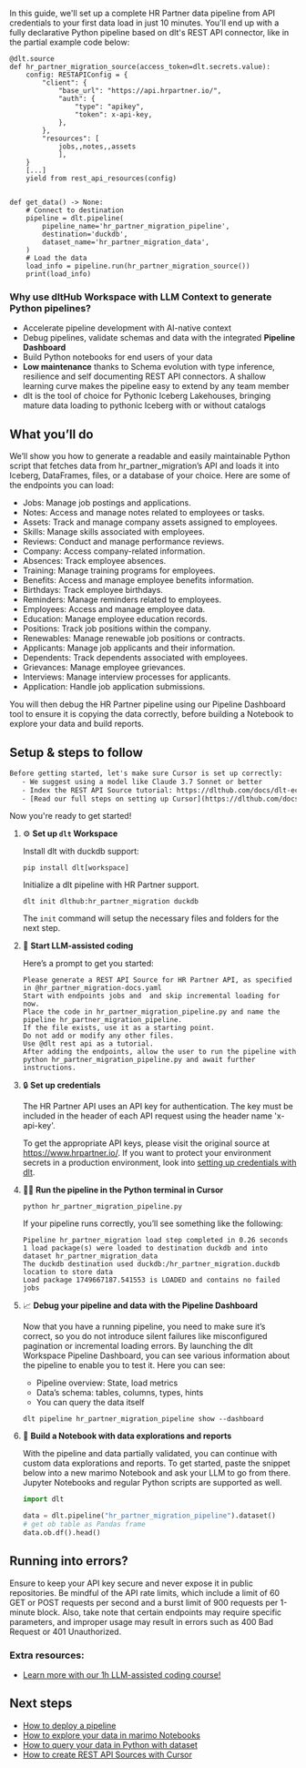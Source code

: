 In this guide, we'll set up a complete HR Partner data pipeline from API credentials to your first data load in just 10 minutes. You'll end up with a fully declarative Python pipeline based on dlt's REST API connector, like in the partial example code below:

```python-outcome
@dlt.source
def hr_partner_migration_source(access_token=dlt.secrets.value):
    config: RESTAPIConfig = {
        "client": {
            "base_url": "https://api.hrpartner.io/",
            "auth": {
                "type": "apikey",
                "token": x-api-key,
            },
        },
        "resources": [
            jobs,,notes,,assets
            ],
    }
    [...]
    yield from rest_api_resources(config)


def get_data() -> None:
    # Connect to destination
    pipeline = dlt.pipeline(
        pipeline_name='hr_partner_migration_pipeline',
        destination='duckdb',
        dataset_name='hr_partner_migration_data', 
    )
    # Load the data
    load_info = pipeline.run(hr_partner_migration_source())
    print(load_info) 
```

### Why use dltHub Workspace with LLM Context to generate Python pipelines?

- Accelerate pipeline development with AI-native context
- Debug pipelines, validate schemas and data with the integrated **Pipeline Dashboard**
- Build Python notebooks for end users of your data
- **Low maintenance** thanks to Schema evolution with type inference, resilience and self documenting REST API connectors. A shallow learning curve makes the pipeline easy to extend by any team member
- dlt is the tool of choice for Pythonic Iceberg Lakehouses, bringing mature data loading to pythonic Iceberg with or without catalogs

## What you’ll do

We’ll show you how to generate a readable and easily maintainable Python script that fetches data from hr_partner_migration’s API and loads it into Iceberg, DataFrames, files, or a database of your choice. Here are some of the endpoints you can load:

- Jobs: Manage job postings and applications.
- Notes: Access and manage notes related to employees or tasks.
- Assets: Track and manage company assets assigned to employees.
- Skills: Manage skills associated with employees.
- Reviews: Conduct and manage performance reviews.
- Company: Access company-related information.
- Absences: Track employee absences.
- Training: Manage training programs for employees.
- Benefits: Access and manage employee benefits information.
- Birthdays: Track employee birthdays.
- Reminders: Manage reminders related to employees.
- Employees: Access and manage employee data.
- Education: Manage employee education records.
- Positions: Track job positions within the company.
- Renewables: Manage renewable job positions or contracts.
- Applicants: Manage job applicants and their information.
- Dependents: Track dependents associated with employees.
- Grievances: Manage employee grievances.
- Interviews: Manage interview processes for applicants.
- Application: Handle job application submissions.

You will then debug the HR Partner pipeline using our Pipeline Dashboard tool to ensure it is copying the data correctly, before building a Notebook to explore your data and build reports.

## Setup & steps to follow

```default
Before getting started, let's make sure Cursor is set up correctly:
   - We suggest using a model like Claude 3.7 Sonnet or better
   - Index the REST API Source tutorial: https://dlthub.com/docs/dlt-ecosystem/verified-sources/rest_api/ and add it to context as **@dlt rest api**
   - [Read our full steps on setting up Cursor](https://dlthub.com/docs/dlt-ecosystem/llm-tooling/cursor-restapi#23-configuring-cursor-with-documentation)
```

Now you're ready to get started!

1. ⚙️ **Set up `dlt` Workspace**
    
    Install dlt with duckdb support:
    ```shell
    pip install dlt[workspace]
    ```

    Initialize a dlt pipeline with HR Partner support.
    ```shell
    dlt init dlthub:hr_partner_migration duckdb
    ```

    The `init` command will setup the necessary files and folders for the next step.
    
2. 🤠 **Start LLM-assisted coding**
    
    Here’s a prompt to get you started:
    
    ```prompt
    Please generate a REST API Source for HR Partner API, as specified in @hr_partner_migration-docs.yaml 
    Start with endpoints jobs and  and skip incremental loading for now. 
    Place the code in hr_partner_migration_pipeline.py and name the pipeline hr_partner_migration_pipeline. 
    If the file exists, use it as a starting point. 
    Do not add or modify any other files. 
    Use @dlt rest api as a tutorial. 
    After adding the endpoints, allow the user to run the pipeline with python hr_partner_migration_pipeline.py and await further instructions.
    ```

    
3. 🔒 **Set up credentials** 
    
    The HR Partner API uses an API key for authentication. The key must be included in the header of each API request using the header name 'x-api-key'.
    
    To get the appropriate API keys, please visit the original source at https://www.hrpartner.io/.
    If you want to protect your environment secrets in a production environment, look into [setting up credentials with dlt](https://dlthub.com/docs/walkthroughs/add_credentials).
    
4. 🏃‍♀️ **Run the pipeline in the Python terminal in Cursor**
    
    ```shell
    python hr_partner_migration_pipeline.py
    ```
    
    If your pipeline runs correctly, you’ll see something like the following:
    
    ```shell
    Pipeline hr_partner_migration load step completed in 0.26 seconds
    1 load package(s) were loaded to destination duckdb and into dataset hr_partner_migration_data
    The duckdb destination used duckdb:/hr_partner_migration.duckdb location to store data
    Load package 1749667187.541553 is LOADED and contains no failed jobs
    ```
    
5. 📈 **Debug your pipeline and data with the Pipeline Dashboard**

    Now that you have a running pipeline, you need to make sure it’s correct, so you do not introduce silent failures like misconfigured pagination or incremental loading errors. By launching the dlt Workspace Pipeline Dashboard, you can see various information about the pipeline to enable you to test it. Here you can see:
    - Pipeline overview: State, load metrics
    - Data’s schema: tables, columns, types, hints
    - You can query the data itself
    
    ```shell
    dlt pipeline hr_partner_migration_pipeline show --dashboard
    ```
    
6. 🐍 **Build a Notebook with data explorations and reports**

    With the pipeline and data partially validated, you can continue with custom data explorations and reports. To get started, paste the snippet below into a new marimo Notebook and ask your LLM to go from there. Jupyter Notebooks and regular Python scripts are supported as well.

    
    ```python
    import dlt

   data = dlt.pipeline("hr_partner_migration_pipeline").dataset()
   # get ob table as Pandas frame
   data.ob.df().head()
    ```

## Running into errors?

Ensure to keep your API key secure and never expose it in public repositories. Be mindful of the API rate limits, which include a limit of 60 GET or POST requests per second and a burst limit of 900 requests per 1-minute block. Also, take note that certain endpoints may require specific parameters, and improper usage may result in errors such as 400 Bad Request or 401 Unauthorized.

### Extra resources:

- [Learn more with our 1h LLM-assisted coding course!](https://www.youtube.com/watch?v=GGid70rnJuM)

## Next steps

- [How to deploy a pipeline](https://dlthub.com/docs/walkthroughs/deploy-a-pipeline)
- [How to explore your data in marimo Notebooks](https://dlthub.com/docs/general-usage/dataset-access/marimo)
- [How to query your data in Python with dataset](https://dlthub.com/docs/general-usage/dataset-access/dataset)
- [How to create REST API Sources with Cursor](https://dlthub.com/docs/dlt-ecosystem/llm-tooling/cursor-restapi)
